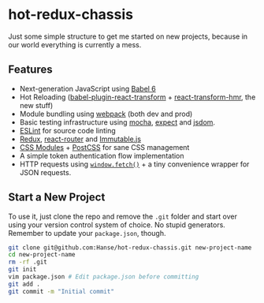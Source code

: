 # hot-redux-chassis

Just some simple structure to get me started on new projects, because in our world everything is currently a mess.

## Features

* Next-generation JavaScript using [Babel 6](http://babeljs.io/)
* Hot Reloading ([babel-plugin-react-transform](https://github.com/gaearon/babel-plugin-react-transform) + [react-transform-hmr](https://github.com/gaearon/react-transform-hmr), the new stuff)
* Module bundling using [webpack](https://webpack.github.io/) (both dev and prod)
* Basic testing infrastructure using [mocha](https://mochajs.org/), [expect](https://github.com/mjackson/expect) and [jsdom](https://github.com/tmpvar/jsdom).
* [ESLint](http://eslint.org/) for source code linting
* [Redux](https://github.com/rackt/redux), [react-router](https://github.com/rackt/react-router) and [Immutable.js](https://facebook.github.io/immutable-js/)
* [CSS Modules](https://github.com/css-modules/css-modules) + [PostCSS](https://github.com/postcss/postcss) for sane CSS management
* A simple token authentication flow implementation
* HTTP requests using [`window.fetch()`](https://developer.mozilla.org/en-US/docs/Web/API/Fetch_API) + a tiny convenience wrapper for JSON requests.

## Start a New Project

To use it, just clone the repo and remove the `.git` folder and start over using your version control system of choice. No stupid generators. Remember to update your `package.json`, though.

```bash
git clone git@github.com:Hanse/hot-redux-chassis.git new-project-name
cd new-project-name
rm -rf .git
git init
vim package.json # Edit package.json before committing
git add .
git commit -m "Initial commit"
```
